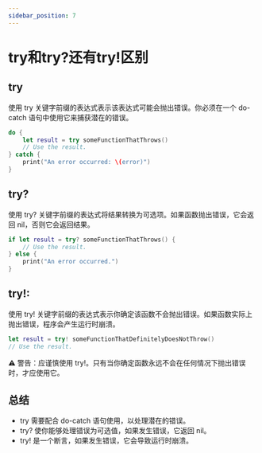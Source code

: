 ```yaml
---
sidebar_position: 7
---
```


# try和try?还有try!区别

## try

使用 try 关键字前缀的表达式表示该表达式可能会抛出错误。你必须在一个 do-catch 语句中使用它来捕获潜在的错误。

```swift
do {
    let result = try someFunctionThatThrows()
    // Use the result.
} catch {
    print("An error occurred: \(error)")
}
```

## try?

使用 try? 关键字前缀的表达式将结果转换为可选项。如果函数抛出错误，它会返回 nil，否则它会返回结果。

```swift
if let result = try? someFunctionThatThrows() {
    // Use the result.
} else {
    print("An error occurred.")
}
```

## try!:

使用 try! 关键字前缀的表达式表示你确定该函数不会抛出错误。如果函数实际上抛出错误，程序会产生运行时崩溃。

```swift
let result = try! someFunctionThatDefinitelyDoesNotThrow()
// Use the result.
```

⚠️ 警告：应谨慎使用 try!。只有当你确定函数永远不会在任何情况下抛出错误时，才应使用它。

## 总结

-   try 需要配合 do-catch 语句使用，以处理潜在的错误。
-   try? 使你能够处理错误为可选值，如果发生错误，它返回 nil。
-   try! 是一个断言，如果发生错误，它会导致运行时崩溃。
